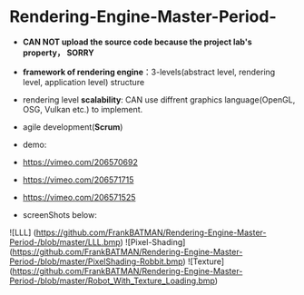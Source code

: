 # Rendering-Engine-Master-Period-

* **CAN NOT upload the source code because the project lab's property， SORRY**

* **framework of rendering engine**：3-levels(abstract level, rendering level, application level) structure
* rendering level **scalability**: CAN use diffrent graphics language(OpenGL, OSG, Vulkan etc.) to implement.
* agile development(**Scrum**)

* demo:
 * <https://vimeo.com/206570692>
 * <https://vimeo.com/206571715>
 * <https://vimeo.com/206571525>
* screenShots below:

![LLL] (https://github.com/FrankBATMAN/Rendering-Engine-Master-Period-/blob/master/LLL.bmp)
![Pixel-Shading] (https://github.com/FrankBATMAN/Rendering-Engine-Master-Period-/blob/master/PixelShading-Robbit.bmp)
![Texture] (https://github.com/FrankBATMAN/Rendering-Engine-Master-Period-/blob/master/Robot_With_Texture_Loading.bmp)
